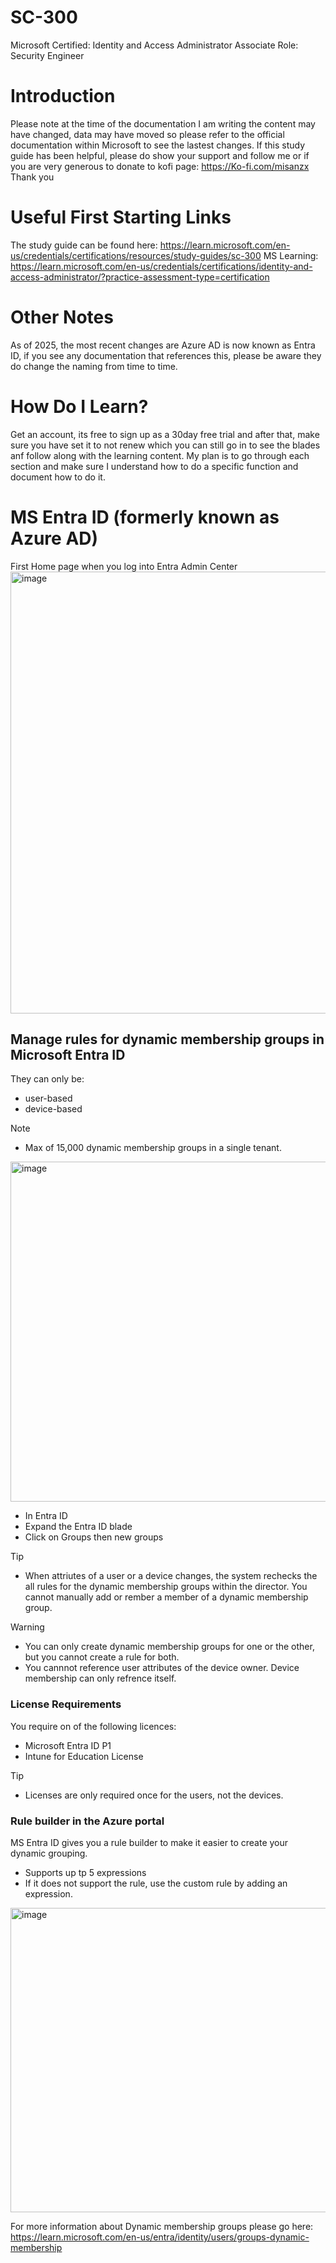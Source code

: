 # SC-300
Microsoft Certified: Identity and Access Administrator Associate
Role: Security Engineer

# Introduction
Please note at the time of the documentation I am writing the content may have changed, data may have moved so please refer to the official documentation within Microsoft to see the lastest changes. If this study guide has been helpful, please do show your support and follow me or if you are very generous to donate to kofi page: https://Ko-fi.com/misanzx Thank you

# Useful First Starting Links
The study guide can be found here: https://learn.microsoft.com/en-us/credentials/certifications/resources/study-guides/sc-300
MS Learning: https://learn.microsoft.com/en-us/credentials/certifications/identity-and-access-administrator/?practice-assessment-type=certification

# Other Notes
As of 2025, the most recent changes are Azure AD is now known as Entra ID, if you see any documentation that references this, please be aware they do change the naming from time to time.

# How Do I Learn?
Get an account, its free to sign up as a 30day free trial and after that, make sure you have set it to not renew which you can still go in to see the blades anf follow along with the learning content.
My plan is to go through each section and make sure I understand how to do a specific function and document how to do it.

# MS Entra ID (formerly known as Azure AD)

First Home page when you log into Entra Admin Center
<img width="1850" height="707" alt="image" src="https://github.com/user-attachments/assets/7a98f283-1d87-48a6-ac1e-a906a2455b6c" />


## Manage rules for dynamic membership groups in Microsoft Entra ID
They can only be:
- user-based
- device-based
> [!Note]
> - Max of 15,000 dynamic membership groups in a single tenant.

<img width="688" height="544" alt="image" src="https://github.com/user-attachments/assets/1c834cc3-5395-46f8-9956-5a8b3f898869" />

- In Entra ID
- Expand the Entra ID blade
- Click on Groups then new groups

> [!Tip]
> - When attriutes of a user or a device changes, the system rechecks the all rules for the dynamic membership groups within the director. You cannot manually add or rember a member of a dynamic membership group.

> [!Warning]
> - You can only create dynamic membership groups for one or the other, but you cannot create a rule for both.
> - You cannnot reference user attributes of the device owner. Device membership can only refrence itself.


### License Requirements
You require on of the following licences:
- Microsoft Entra ID P1
- Intune for Education License

> [!Tip]
> - Licenses are only required once for the users, not the devices.


### Rule builder in the Azure portal
MS Entra ID gives you a rule builder to make it easier to create your dynamic grouping.
- Supports up tp 5 expressions
- If it does not support the rule, use the custom rule by adding an expression.
<img width="839" height="487" alt="image" src="https://github.com/user-attachments/assets/609a8d04-853d-4e49-893d-7b40ff4c90f7" />

For more information about Dynamic membership groups please go here: https://learn.microsoft.com/en-us/entra/identity/users/groups-dynamic-membership
